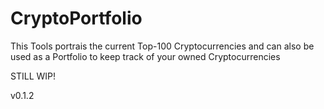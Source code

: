# CryptoPortfolio

This Tools portrais the current Top-100 Cryptocurrencies and can also be used as a Portfolio to keep track of your owned Cryptocurrencies

STILL WIP!

v0.1.2
